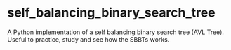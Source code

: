 # self_balancing_binary_search_tree
A Python implementation of a self balancing binary search tree (AVL Tree). Useful to practice, study and see how the SBBTs works.
